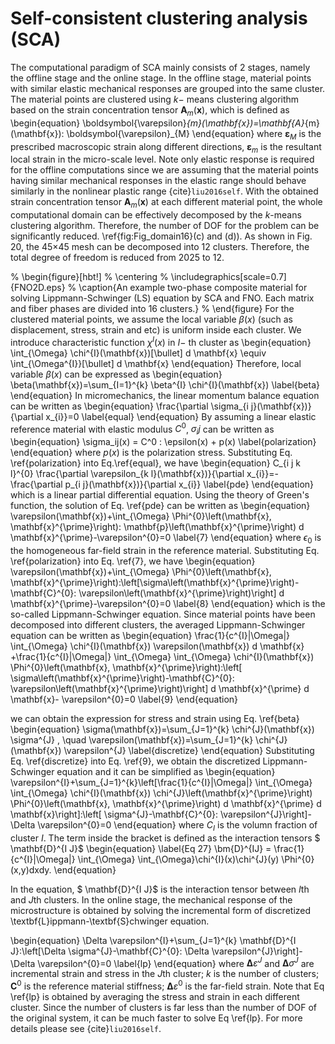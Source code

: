 # Self-consistent clustering analysis (SCA)

The computational paradigm of SCA mainly consists of 2 stages, namely the offline stage and the online stage. In the offline stage, material points with similar elastic mechanical responses are grouped into the same cluster. The material points are clustered using $k-$ means clustering algorithm based on the strain concentration tensor $\mathbf{A}_{m}(\mathbf{x})$, which is defined as
\begin{equation}
 \boldsymbol{\varepsilon}_{m}(\mathbf{x})=\mathbf{A}_{m}(\mathbf{x}): \boldsymbol{\varepsilon}_{M} 
\end{equation}
where $\boldsymbol{\varepsilon}_{M}$ is the prescribed macroscopic strain along different directions, $\boldsymbol{\varepsilon}_{m}$ is the resultant local strain in the micro-scale level. Note only elastic response is required for the offline computations since we are assuming that the material points having similar mechanical responses in the elastic range should behave similarly in the nonlinear plastic range {cite}`liu2016self`. With the obtained strain concentration tensor $\mathbf{A}_{m}(\mathbf{x})$ at each different material point, the whole computational domain can be effectively decomposed by the $k$-means clustering algorithm. Therefore, the number of DOF for the problem can be significantly reduced. \ref{fig:Fig_domain16}(c) and (d)). As shown in Fig. 20, the 45$\times$45 mesh can be decomposed into 12 clusters. Therefore, the total degree of freedom is reduced from 2025 to 12.

% \begin{figure}[hbt!]
% \centering
% \includegraphics[scale=0.7]{FNO2D.eps}
% \caption{An example two-phase composite material for solving Lippmann-Schwinger (LS) equation by SCA and FNO. Each matrix and fiber phases are divided into 16 clusters.}
% \end{figure}
For the clustered material points, we assume the local variable $\beta(x)$ (such as displacement, stress, strain and etc) is uniform inside each cluster. We introduce characteristic function $\chi^I(x)$ in $I-$ th cluster as
\begin{equation}
 \int_{\Omega} \chi^{I}(\mathbf{x})[\bullet] d \mathbf{x} \equiv \int_{\Omega^{I}}[\bullet] d \mathbf{x} 
\end{equation}
Therefore, local variable $\beta(x)$ can be expressed as
\begin{equation}
 \beta(\mathbf{x})=\sum_{I=1}^{k} \beta^{I} \chi^{I}(\mathbf{x}) 
 \label{beta}
\end{equation}
In micromechanics, the linear momentum balance equation can be written as
\begin{equation}
 \frac{\partial \sigma_{i j}(\mathbf{x})}{\partial x_{i}}=0
  \label{equal}
\end{equation}
By assuming a linear elastic reference material with elastic modulus $C^0$, $\sigma_ij$ can be written as
\begin{equation}
 \sigma_ij(x) = C^0 : \epsilon(x) + p(x)
 \label{polarization}
\end{equation}
where $p(x)$ is the polarization stress. Substituting Eq. \ref{polarization} into Eq.\ref{equal}, we have
\begin{equation}
 C_{i j k l}^{0} \frac{\partial \varepsilon_{k l}(\mathbf{x})}{\partial x_{i}}=-\frac{\partial p_{i j}(\mathbf{x})}{\partial x_{i}} 
 \label{pde}
\end{equation}
which is a linear partial differential equation. Using the theory of Green's function, the solution of Eq. \ref{pde} can be written as
\begin{equation}
 \varepsilon(\mathbf{x})+\int_{\Omega} \Phi^{0}\left(\mathbf{x}, \mathbf{x}^{\prime}\right): \mathbf{p}\left(\mathbf{x}^{\prime}\right) d \mathbf{x}^{\prime}-\varepsilon^{0}=0 
 \label{7}
\end{equation}
where $\epsilon_0$ is the homogeneous far-field strain in the reference material. Substituting Eq. \ref{polarization} into Eq. \ref{7}, we have
\begin{equation}
 \varepsilon(\mathbf{x})+\int_{\Omega} \Phi^{0}\left(\mathbf{x}, \mathbf{x}^{\prime}\right):\left[\sigma\left(\mathbf{x}^{\prime}\right)-\mathbf{C}^{0}: \varepsilon\left(\mathbf{x}^{\prime}\right)\right] d \mathbf{x}^{\prime}-\varepsilon^{0}=0
 \label{8}
\end{equation}
which is the so-called Lippmann-Schwinger equation. Since material points have been decomposed into different clusters, the averaged Lippmann-Schwinger equation can be written as
\begin{equation}
 \frac{1}{c^{I}|\Omega|} \int_{\Omega} \chi^{I}(\mathbf{x})  \varepsilon(\mathbf{x}) d \mathbf{x}  +\frac{1}{c^{I}|\Omega|} \int_{\Omega} \int_{\Omega} \chi^{I}(\mathbf{x}) \Phi^{0}\left(\mathbf{x}, \mathbf{x}^{\prime}\right):\left[ \sigma\left(\mathbf{x}^{\prime}\right)-\mathbf{C}^{0}:  \varepsilon\left(\mathbf{x}^{\prime}\right)\right] d \mathbf{x}^{\prime} d \mathbf{x}- \varepsilon^{0}=0 
  \label{9}
\end{equation}

we can obtain the expression for stress and strain using Eq. \ref{beta}
\begin{equation}
 \sigma(\mathbf{x})=\sum_{J=1}^{k} \chi^{J}(\mathbf{x})  \sigma^{J} , \quad  \varepsilon(\mathbf{x})=\sum_{J=1}^{k} \chi^{J}(\mathbf{x})  \varepsilon^{J}
 \label{discretize}
\end{equation}
Substituting Eq. \ref{discretize} into Eq. \ref{9}, we obtain the discretized Lippmann-Schwinger equation and it can be simplified as
\begin{equation}
 \varepsilon^{I}+\sum_{J=1}^{k}\left[\frac{1}{c^{I}|\Omega|} \int_{\Omega} \int_{\Omega} \chi^{I}(\mathbf{x}) \chi^{J}\left(\mathbf{x}^{\prime}\right) \Phi^{0}\left(\mathbf{x}, \mathbf{x}^{\prime}\right) d \mathbf{x}^{\prime} d \mathbf{x}\right]:\left[ \sigma^{J}-\mathbf{C}^{0}: \varepsilon^{J}\right]-\Delta \varepsilon^{0}=0 
\end{equation}
where $C_I$ is the volumn fraction of cluster $I$. The term inside the bracket is defined as the interaction tensors $ \mathbf{D}^{I J}$ 
\begin{equation} \label{Eq 27}
    \bm{D}^{IJ} = \frac{1}{c^{I}|\Omega|} \int_{\Omega} \int_{\Omega}\chi^{I}(x)\chi^{J}(y) \Phi^{0}(x,y)dxdy.
\end{equation}

In the equation, $ \mathbf{D}^{I J}$ is the interaction tensor between $I$th and $J$th clusters. In the online stage, the mechanical response of the microstructure is obtained by solving the incremental form of discretized \textbf{L}ippmann-\textbf{S}chwinger equation.

\begin{equation}
 \Delta \varepsilon^{I}+\sum_{J=1}^{k} \mathbf{D}^{I J}:\left[\Delta \sigma^{J}-\mathbf{C}^{0}: \Delta \varepsilon^{J}\right]-\Delta \varepsilon^{0}=0 
 \label{lp}
\end{equation}
where $\mathbf\Delta \varepsilon^{J}$ and $\mathbf\Delta \sigma^{J}$ are incremental strain and stress in the $J$th cluster; $k$ is the number of clusters; $\mathbf{C}^{0}$ is the reference material stiffness; $\mathbf\Delta \varepsilon^{0}$ is the far-field strain. Note that Eq \ref{lp} is obtained by averaging the stress and strain in each different cluster. Since the number of clusters is far less than the number of DOF of the original system, it can be much faster to solve Eq \ref{lp}. For more details please see {cite}`liu2016self`. 
